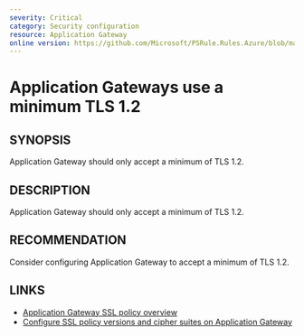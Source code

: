 ```yaml
---
severity: Critical
category: Security configuration
resource: Application Gateway
online version: https://github.com/Microsoft/PSRule.Rules.Azure/blob/master/docs/rules/en/Azure.AppGw.SSLPolicy.md
---
```


# Application Gateways use a minimum TLS 1.2

## SYNOPSIS

Application Gateway should only accept a minimum of TLS 1.2.

## DESCRIPTION

Application Gateway should only accept a minimum of TLS 1.2.

## RECOMMENDATION

Consider configuring Application Gateway to accept a minimum of TLS 1.2.

## LINKS

- [Application Gateway SSL policy overview](https://docs.microsoft.com/en-us/azure/application-gateway/application-gateway-ssl-policy-overview)
- [Configure SSL policy versions and cipher suites on Application Gateway](https://docs.microsoft.com/en-us/azure/application-gateway/application-gateway-configure-ssl-policy-powershell)
